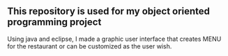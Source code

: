 ## This repository is used for my object oriented programming project
Using java and eclipse, I made a graphic user interface that creates MENU for the restaurant or can be customized as the user wish.
